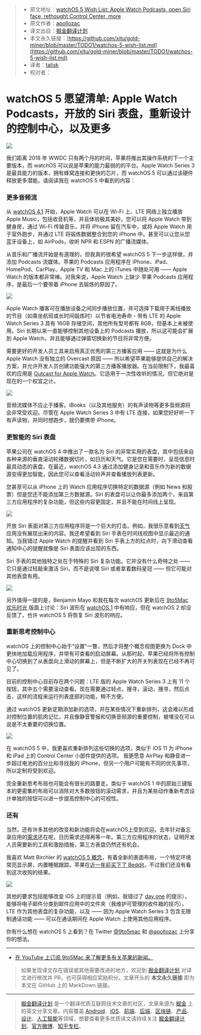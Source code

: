 > * 原文地址：[watchOS 5 Wish List: Apple Watch Podcasts, open Siri face, rethought Control Center, more](https://9to5mac.com/2018/04/04/watchos-5-wish-list/)
> * 原文作者：[apollozac](https://twitter.com/apollozac)
> * 译文出自：[掘金翻译计划](https://github.com/xitu/gold-miner)
> * 本文永久链接：[https://github.com/xitu/gold-miner/blob/master/TODO1/watchos-5-wish-list.md](https://github.com/xitu/gold-miner/blob/master/TODO1/watchos-5-wish-list.md)
> * 译者：[talisk](https://github.com/talisk)
> * 校对者：

# watchOS 5 愿望清单: Apple Watch Podcasts，开放的 Siri 表盘，重新设计的控制中心，以及更多

![](https://9to5mac.files.wordpress.com/2017/09/apple-watch-series-31.jpg?quality=82&w=1024#038;strip=all&w=1600)

我们距离 2018 年 WWDC 只有两个月的时间，苹果将推出其操作系统的下一个主要版本，而 watchOS 可以说是苹果的能力最弱的的平台。Apple Watch Series 3 是最具能力的版本，拥有蜂窝连接和更快的芯片，而 watchOS 5 可以通过该硬件释放更多潜能。请阅读我在 watchOS 5 中看到的内容：

### 更多音频流

从 [watchOS 4.1](https://9to5mac.com/2017/10/31/watchos-4-1-apple-music-apple-watch/) 开始，Apple Watch 可以在 Wi-Fi 上、LTE 网络上独立播放 Apple Music，包括收音机等，并且体验极其美妙。您可以将 Apple Watch 带到健身房，通过 Wi-Fi 传输音乐，并将 iPhone 留在汽车中，或将 Apple Watch 用于室外跑步，并通过 LTE 将锻炼数据整合到您的 iPhone 中。甚至可以让您从您蓝牙设备上，如 AirPods，收听 NPR 和 ESPN 的广播流媒体。

从音乐和广播流开始是有道理的，但我真的很希望 watchOS 5 下一步这样做，并添加 Podcasts 流媒体。苹果的 Podcasts 应用程序在 iPhone、iPad、HomePod、CarPlay、Apple TV 和 Mac 上的 iTunes 中随处可用 —— Apple Watch 的版本都非常棒。对我来说，Apple Watch 上缺少 苹果 Podcasts 应用程序，是最后一个要带着 iPhone 去锻炼的原因了。

![](https://9to5mac.files.wordpress.com/2018/04/apple-watch-podcasts.png?w=1000&h=436)

Apple Watch 播客可在播放设备之间同步播放位置，并可选择下载用于离线播放的节目（如乘坐航班或长时间锻炼时）以节省电池寿命 - 带有 LTE 的 Apple Watch Series 3 具有 16GB 存储空间，其他所有型号都有 8GB，但基本上未被使用。Siri 长期以来一直能够控制其他设备上的 Podcasts 播放，所以这可能会扩展到 Apple Watch，并且能够通过弹窗切换新的节目将非常方便。

需要更好的开发人员工具来启用真正优秀的第三方播客应用 —— 这就是为什么 Apple Watch 没有独立的 Overcast 原因 —— 所以希望苹果能够提供自己的解决方案，并允许开发人员创建功能强大的第三方播客播放器。在当前限制下，我最喜欢的应用是 [Outcast for Apple Watch](https://9to5mac.com/2018/01/30/outcast-apple-watch-podcast-app/)。它适用于一次性收听的情况，但它绝对是现在的一个权宜之计。

![](https://9to5mac.files.wordpress.com/2017/03/ibooks-now-playing-e1522859883856.jpg?quality=82&strip=all&strip=all)

音频流媒体不应止于播客。iBooks（以及其他服务）的有声读物等更多音频源将会非常受欢迎。尽管在 Apple Watch Series 3 中有 LTE 连接，如果您好好听一下有声读物，并同时想跑步，就仍要携带 iPhone。

### 更智能的 Siri 表盘

苹果公司在 watchOS 4 中推出了一款名为 Siri 的非常实用的表盘，其中包括来自各种来源的垂直滚动轮播数据切片，如日历和天气。它是您在需要时，呈现信息时最具动态的表盘，在最近，watchOS 4.3 通过添加健身记录和音乐作为新的数据源变得更加智能，因此您可以查看活动铃声并查看播放列表更新。

您甚至可以从 iPhone 上的 Watch 应用程序切换特定的数据源（例如 News 和股票）但是您还不能添加第三方数据源。Siri 的表盘可以让你最多添加两个，来自第三方应用程序的复杂功能，但这些内容更固定，并且不能在时间线上呈现。

![](https://9to5mac.files.wordpress.com/2018/04/siri-watch.jpg?quality=82&strip=all&strip=all)

开放 Siri 表面对第三方应用程序将是一个巨大的打击。例如，我很乐意看到[天气](https://geo.itunes.apple.com/cn/app/things-3/id904237743?mt=8&at=10laZc&pt=1118808)应用没有展现出来的内容。我还希望看到 Siri 手表在时间线视图中显示最近的通知。当我错过 Apple Watch 的提醒并看到 Siri 手表上方的红点时，向下滑动查看通知中心的提醒就像是 Siri 表面应该出现的东西。

Siri 手表的其他独特之处在于特殊的 Siri 复杂功能。它并没有什么奇特之处 —— 它只是通过轻敲来激活 Siri，而不是说嘿 Siri 或者拿着数码皇冠 —— 但它可能对其他表盘有用。

![](https://9to5mac.files.wordpress.com/2017/05/siri-watch.jpg?quality=82&strip=all&strip=all)

另外值得一提的是，Benjamin Mayo 和我在每次 watchOS 更新后在 [9to5Mac 欢乐时光](https://9to5mac.com/guides/9to5mac-happy-hour/) 版面上讨论：Siri 波形在 [watchOS 1](https://9to5mac.com/2017/05/17/watchos-4-original-watch-os/) 中有响应，但在 watchOS 2 却没反馈了，也许 watchOS 5 将恢复 Siri 波形的响应。

### 重新思考控制中心

watchOS 上的控制中心始于“设置”一瞥，然后才将整个概念视图更换为 Dock 中更快地加载应用程序，并带有可查看的启动屏幕。从那时起，苹果已经将所有控制中心切换到了从表盘向上滑动的屏幕上，但是不断扩大的开关列表现在已经不再可见了。

目前的控制中心目前存在两个问题：LTE 版的 Apple Watch Series 3 上有 11 个按钮，其中五个需要滚动查看。现在需要通过轻点，搜寻，滚动，搜寻，然后点击，这样的流程来运行列表底部的功能，稍不方便。

通过 watchOS 更新定期添加新的选项，并在某些情况下重新排列，这会难以形成对控制位置的肌肉记忆，并且像静音警报和切换音频源的重要控制，被埋没在可以说是不太重要的切换位置。

![](https://9to5mac.files.wordpress.com/2018/04/control-center-watch.jpg?quality=82&strip=all&strip=all)

在 watchOS 5 中，我更喜欢重新排列这些切换的选项，类似于 iOS 11 为 iPhone 和 iPad 上的 Control Center 小部件提供的选项。 我更愿意 AirPlay 和静音进一步超过电池的百分比和寻找我的 iPhone，但另一个用户可能有不同的优先事项，所以定制将受到欢迎。

完全重新思考布局也可能会有很长的路要走。类似于 watchOS 1 中的原始三键版本的更密集的布局可以消除对大多数按钮的滚动需求，并且为某些动作重新考虑设计单独的按钮可以进一步提高控制中心的可视性。

### 还有

当然，还有许多其他的改变和新功能将会在watchOS上受到欢迎。去年针对备忘录应用的[需求](https://9to5mac.com/2017/04/12/wwdc-apple-watch-watchos-4/)还在呢，日历需求还得再等一年。第三方应用程序的状态，证明开发人员需要新的工具和激励措施，第三方表盘仍然还有机会。

我喜欢 Matt Birchler 的 [watchOS 5 概念](https://9to5mac.com/2018/01/16/watchos-5-apple-watch/)，有着全新的表面布局，一个特定环境常亮显示屏，内置睡眠跟踪。苹果在[近一年前买下了 Beddit](https://9to5mac.com/2017/05/09/apple-acquires-popular-apple-watch-sleep-tracking-app-beddit/)，不过我们还没有看到这次收购的结果。

![](https://9to5mac.files.wordpress.com/2018/04/call.png?w=1000&h=468)

其他的要求包括能够改变 iOS 上的提示音（例如，我错过了 [day one](https://9to5mac.com/2015/05/18/apple-watch-review-video/) 的提示），能够将电子邮件分类到邮件应用中的文件夹（我维护可管理的收件箱的技巧），LTE 作为其他表盘的复杂功能，以及 —— 因为 Apple Watch Series 3 包含无限制通话功能 —— 可以在通话期间在 Apple Watch 上使用其他应用程序。

你有什么想在 watchOS 5 上看到？在 Twitter [@9to5mac](https://twitter.com/9to5mac) 和 [@apollozac](https://twitter.com/apollozac) 上分享你的想法。

* * *

* [在 YouTube 上订阅 9to5Mac 来了解更多有关苹果的新闻。](https://www.youtube.com/c/9to5mac?sub_confirmation=1)

> 如果发现译文存在错误或其他需要改进的地方，欢迎到 [掘金翻译计划](https://github.com/xitu/gold-miner) 对译文进行修改并 PR，也可获得相应奖励积分。文章开头的 **本文永久链接** 即为本文在 GitHub 上的 MarkDown 链接。


---

> [掘金翻译计划](https://github.com/xitu/gold-miner) 是一个翻译优质互联网技术文章的社区，文章来源为 [掘金](https://juejin.im) 上的英文分享文章。内容覆盖 [Android](https://github.com/xitu/gold-miner#android)、[iOS](https://github.com/xitu/gold-miner#ios)、[前端](https://github.com/xitu/gold-miner#前端)、[后端](https://github.com/xitu/gold-miner#后端)、[区块链](https://github.com/xitu/gold-miner#区块链)、[产品](https://github.com/xitu/gold-miner#产品)、[设计](https://github.com/xitu/gold-miner#设计)、[人工智能](https://github.com/xitu/gold-miner#人工智能)等领域，想要查看更多优质译文请持续关注 [掘金翻译计划](https://github.com/xitu/gold-miner)、[官方微博](http://weibo.com/juejinfanyi)、[知乎专栏](https://zhuanlan.zhihu.com/juejinfanyi)。
